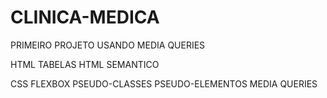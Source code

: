# CLINICA-MEDICA
PRIMEIRO PROJETO USANDO MEDIA QUERIES

HTML
TABELAS
HTML SEMANTICO

CSS
FLEXBOX
PSEUDO-CLASSES
PSEUDO-ELEMENTOS
MEDIA QUERIES
